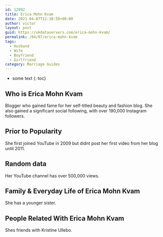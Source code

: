 ```yaml
---
id: 12992
title: Erica Mohn Kvam
date: 2021-04-07T12:38:58+00:00
author: victor
layout: post
guid: https://ukdataservers.com/erica-mohn-kvam/
permalink: /04/07/erica-mohn-kvam
tags:
  - Husband
  - Wife
  - Boyfriend
  - Girlfriend
category: Marriage Guides
---
```


* some text
{: toc}


## Who is Erica Mohn Kvam



Blogger who gained fame for her self-titled beauty and fashion blog. She also gained a significant social following, with over 190,000 Instagram followers.

                
                
                
## Prior to Popularity



She first joined YouTube in 2009 but didnt post her first video from her blog until 2011.

                
                
                
## Random data



Her YouTube channel has over 500,000 views.

                
                
                
## Family & Everyday Life of Erica Mohn Kvam



She has a younger sister.

                
                
                
## People Related With Erica Mohn Kvam



Shes friends with Kristine Ullebo.

                
              
            
          
          
          